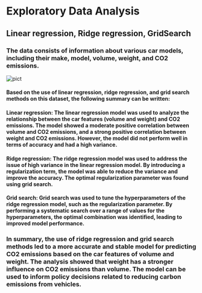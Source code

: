 # Exploratory Data Analysis
## Linear regression, Ridge regression, GridSearch
### The data consists of information about various car models, including their make, model, volume, weight, and CO2 emissions. 
![pict](https://user-images.githubusercontent.com/77502878/228066923-48e01f49-c9cd-4a42-adc2-d58dbceedfbf.JPG)

#### Based on the use of linear regression, ridge regression, and grid search methods on this dataset, the following summary can be written:

#### Linear regression: The linear regression model was used to analyze the relationship between the car features (volume and weight) and CO2 emissions. The model showed a moderate positive correlation between volume and CO2 emissions, and a strong positive correlation between weight and CO2 emissions. However, the model did not perform well in terms of accuracy and had a high variance.

#### Ridge regression: The ridge regression model was used to address the issue of high variance in the linear regression model. By introducing a regularization term, the model was able to reduce the variance and improve the accuracy. The optimal regularization parameter was found using grid search.

#### Grid search: Grid search was used to tune the hyperparameters of the ridge regression model, such as the regularization parameter. By performing a systematic search over a range of values for the hyperparameters, the optimal combination was identified, leading to improved model performance.

### In summary, the use of ridge regression and grid search methods led to a more accurate and stable model for predicting CO2 emissions based on the car features of volume and weight. The analysis showed that weight has a stronger influence on CO2 emissions than volume. The model can be used to inform policy decisions related to reducing carbon emissions from vehicles.
